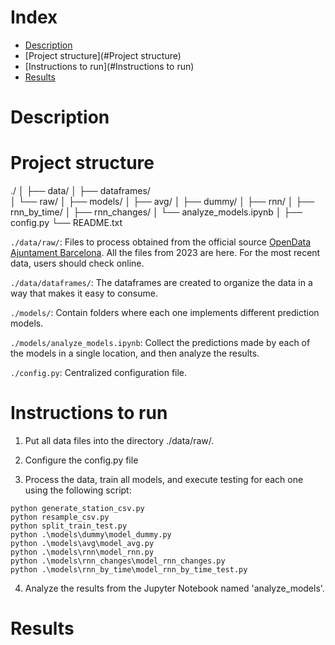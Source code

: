 # Index
- [Description](#Description)
- [Project structure](#Project structure)
- [Instructions to run](#Instructions to run)
- [Results](#Results)

# Description


# Project structure

./
│
├── data/
│   ├── dataframes/				
│   └── raw/
│
├── models/
│   ├── avg/
│   ├── dummy/
│   ├── rnn/
│   ├── rnn_by_time/
│   ├── rnn_changes/
│   └── analyze_models.ipynb
│
├── config.py
└── README.txt


`./data/raw/`: Files to process obtained from the official source [OpenData Ajuntament Barcelona](https://opendata-ajuntament.barcelona.cat/data/ca/dataset/estat-estacions-bicing). All the files from 2023 are here. For the most recent data, users should check online.

`./data/dataframes/`: The dataframes are created to organize the data in a way that makes it easy to consume.

`./models/`: Contain folders where each one implements different prediction models.

`./models/analyze_models.ipynb`: Collect the predictions made by each of the models in a single location, and then analyze the results.

`./config.py`: Centralized configuration file.


# Instructions to run

1. Put all data files into the directory ./data/raw/.

2. Configure the config.py file

3. Process the data, train all models, and execute testing for each one using the following script:

```
python generate_station_csv.py
python resample_csv.py
python split_train_test.py
python .\models\dummy\model_dummy.py
python .\models\avg\model_avg.py
python .\models\rnn\model_rnn.py
python .\models\rnn_changes\model_rnn_changes.py
python .\models\rnn_by_time\model_rnn_by_time_test.py
```

4. Analyze the results from the Jupyter Notebook named 'analyze_models'.

# Results